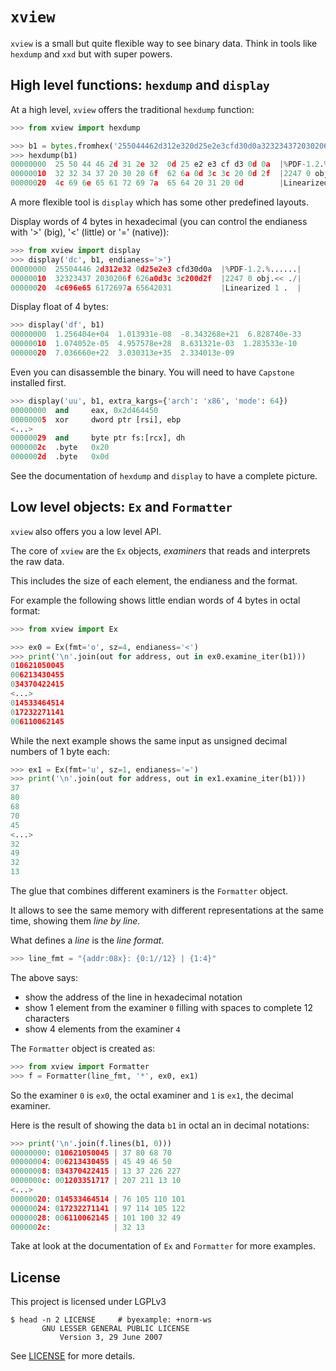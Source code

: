 # `xview`

`xview` is a small but quite flexible way to see binary data. Think in
tools like `hexdump` and `xxd` but with super powers.

## High level functions: `hexdump` and `display`

At a high level, `xview` offers the traditional `hexdump` function:


```python
>>> from xview import hexdump

>>> b1 = bytes.fromhex('255044462d312e320d25e2e3cfd30d0a323234372030206f626a0d3c3c200d2f4c696e656172697a65642031200d')
>>> hexdump(b1)
00000000  25 50 44 46 2d 31 2e 32  0d 25 e2 e3 cf d3 0d 0a  |%PDF-1.2.%......|
00000010  32 32 34 37 20 30 20 6f  62 6a 0d 3c 3c 20 0d 2f  |2247 0 obj.<< ./|
00000020  4c 69 6e 65 61 72 69 7a  65 64 20 31 20 0d        |Linearized 1 .  |
```

A more flexible tool is `display` which has some other predefined
layouts.

Display words of 4 bytes in hexadecimal (you can control the endianess
with '>' (big), '<' (little) or '=' (native)):

```python
>>> from xview import display
>>> display('dc', b1, endianess='>')
00000000  25504446 2d312e32 0d25e2e3 cfd30d0a  |%PDF-1.2.%......|
00000010  32323437 2030206f 626a0d3c 3c200d2f  |2247 0 obj.<< ./|
00000020  4c696e65 6172697a 65642031           |Linearized 1 .  |
```

Display float of 4 bytes:

```python
>>> display('df', b1)
00000000  1.256404e+04  1.013931e-08  -8.343268e+21  6.828740e-33
00000010  1.074052e-05  4.957578e+28  8.631321e-03  1.283533e-10
00000020  7.036660e+22  3.030313e+35  2.334013e-09
```

Even you can disassemble the binary. You will need to have `Capstone`
installed first.

```python
>>> display('uu', b1, extra_kargs={'arch': 'x86', 'mode': 64})
00000000  and     eax, 0x2d464450
00000005  xor     dword ptr [rsi], ebp
<...>
00000029  and     byte ptr fs:[rcx], dh
0000002c  .byte   0x20
0000002d  .byte   0x0d
```

See the documentation of `hexdump` and `display` to have a complete
picture.

## Low level objects: `Ex` and `Formatter`

`xview` also offers you a low level API.

The core of `xview` are the `Ex` objects, *examiners* that reads and
interprets the raw data.

This includes the size of each element, the endianess and the format.

For example the following shows little endian words of 4 bytes
in octal format:

```python
>>> from xview import Ex

>>> ex0 = Ex(fmt='o', sz=4, endianess='<')
>>> print('\n'.join(out for address, out in ex0.examine_iter(b1)))
010621050045
006213430455
034370422415
<...>
014533464514
017232271141
006110062145
```

While the next example shows the same input as unsigned decimal numbers
of 1 byte each:

```python
>>> ex1 = Ex(fmt='u', sz=1, endianess='=')
>>> print('\n'.join(out for address, out in ex1.examine_iter(b1)))
37
80
68
70
45
<...>
32
49
32
13
```

The glue that combines different examiners is the `Formatter` object.

It allows to see the same memory with different representations at the
same time, showing them *line by line*.

What defines a *line* is the *line format*.

```python
>>> line_fmt = "{addr:08x}: {0:1//12} | {1:4}"
```

The above says:

 - show the address of the line in hexadecimal notation
 - show 1 element from the examiner `0` filling with spaces to complete
   12 characters
 - show 4 elements from the examiner `4`

The `Formatter` object is created as:

```python
>>> from xview import Formatter
>>> f = Formatter(line_fmt, '*', ex0, ex1)
```

So the examiner `0` is `ex0`, the octal examiner and `1` is `ex1`, the
decimal examiner.

Here is the result of showing the data `b1` in octal an in decimal
notations:


```python
>>> print('\n'.join(f.lines(b1, 0)))
00000000: 010621050045 | 37 80 68 70
00000004: 006213430455 | 45 49 46 50
00000008: 034370422415 | 13 37 226 227
0000000c: 001203351717 | 207 211 13 10
<...>
00000020: 014533464514 | 76 105 110 101
00000024: 017232271141 | 97 114 105 122
00000028: 006110062145 | 101 100 32 49
0000002c:              | 32 13
```

Take at look at the documentation of `Ex` and `Formatter` for more
examples.

## License

This project is licensed under LGPLv3

```shell
$ head -n 2 LICENSE     # byexample: +norm-ws
       GNU LESSER GENERAL PUBLIC LICENSE
           Version 3, 29 June 2007
```

See [LICENSE](https://github.com/bad-address/xview/tree/master/LICENSE.md) for more details.
